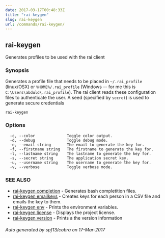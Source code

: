 ```yaml
---
date: 2017-03-17T00:48:33Z
title: "rai-keygen"
slug: rai-keygen
url: /commands/rai-keygen/
---
```

## rai-keygen

Generates profiles to be used with the rai client

### Synopsis


Generates a profile file that needs to be placed in `~/.rai_profile` (linux/OSX) or `%HOME%/.rai_profile` (Windows -- for me this is `C:\Users\abduld\.rai_profile`). The rai client reads these configuration files to authenticate the user. A seed (specified by `secret`) is used to generate secure credentials

```
rai-keygen
```

### Options

```
  -c, --color              Toggle color output.
  -d, --debug              Toggle debug mode.
  -e, --email string       The email to generate the key for.
  -f, --firstname string   The firstname to generate the key for.
  -l, --lastname string    The lastname to generate the key for.
  -s, --secret string      The application secret key.
  -u, --username string    The username to generate the key for.
  -v, --verbose            Toggle verbose mode.
```

### SEE ALSO
* [rai-keygen completion](/commands/rai-keygen_completion/)	 - Generates bash completition files.
* [rai-keygen emailkeys](/commands/rai-keygen_emailkeys/)	 - Creates keys for each person in a CSV file and emails the key to them.
* [rai-keygen env](/commands/rai-keygen_env/)	 - Prints the environment variables.
* [rai-keygen license](/commands/rai-keygen_license/)	 - Displays the project license.
* [rai-keygen version](/commands/rai-keygen_version/)	 - Prints a the version information

###### Auto generated by spf13/cobra on 17-Mar-2017
